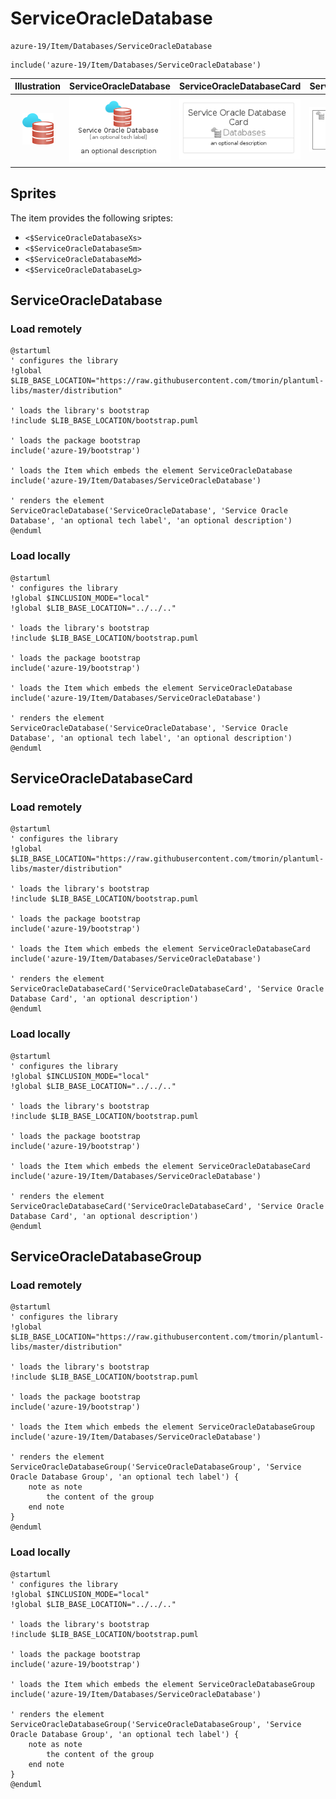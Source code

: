 # ServiceOracleDatabase


```text
azure-19/Item/Databases/ServiceOracleDatabase
```

```text
include('azure-19/Item/Databases/ServiceOracleDatabase')
```



| Illustration | ServiceOracleDatabase | ServiceOracleDatabaseCard | ServiceOracleDatabaseGroup |
| :---: | :---: | :---: | :---: |
| ![illustration for Illustration](../../../azure-19/Item/Databases/ServiceOracleDatabase.png) | ![illustration for ServiceOracleDatabase](../../../azure-19/Item/Databases/ServiceOracleDatabase.Local.png) | ![illustration for ServiceOracleDatabaseCard](../../../azure-19/Item/Databases/ServiceOracleDatabaseCard.Local.png) | ![illustration for ServiceOracleDatabaseGroup](../../../azure-19/Item/Databases/ServiceOracleDatabaseGroup.Local.png) |



## Sprites
The item provides the following sriptes:

- `<$ServiceOracleDatabaseXs>`
- `<$ServiceOracleDatabaseSm>`
- `<$ServiceOracleDatabaseMd>`
- `<$ServiceOracleDatabaseLg>`





## ServiceOracleDatabase

### Load remotely
```plantuml
@startuml
' configures the library
!global $LIB_BASE_LOCATION="https://raw.githubusercontent.com/tmorin/plantuml-libs/master/distribution"

' loads the library's bootstrap
!include $LIB_BASE_LOCATION/bootstrap.puml

' loads the package bootstrap
include('azure-19/bootstrap')

' loads the Item which embeds the element ServiceOracleDatabase
include('azure-19/Item/Databases/ServiceOracleDatabase')

' renders the element
ServiceOracleDatabase('ServiceOracleDatabase', 'Service Oracle Database', 'an optional tech label', 'an optional description')
@enduml
```

### Load locally
```plantuml
@startuml
' configures the library
!global $INCLUSION_MODE="local"
!global $LIB_BASE_LOCATION="../../.."

' loads the library's bootstrap
!include $LIB_BASE_LOCATION/bootstrap.puml

' loads the package bootstrap
include('azure-19/bootstrap')

' loads the Item which embeds the element ServiceOracleDatabase
include('azure-19/Item/Databases/ServiceOracleDatabase')

' renders the element
ServiceOracleDatabase('ServiceOracleDatabase', 'Service Oracle Database', 'an optional tech label', 'an optional description')
@enduml
```

## ServiceOracleDatabaseCard

### Load remotely
```plantuml
@startuml
' configures the library
!global $LIB_BASE_LOCATION="https://raw.githubusercontent.com/tmorin/plantuml-libs/master/distribution"

' loads the library's bootstrap
!include $LIB_BASE_LOCATION/bootstrap.puml

' loads the package bootstrap
include('azure-19/bootstrap')

' loads the Item which embeds the element ServiceOracleDatabaseCard
include('azure-19/Item/Databases/ServiceOracleDatabase')

' renders the element
ServiceOracleDatabaseCard('ServiceOracleDatabaseCard', 'Service Oracle Database Card', 'an optional description')
@enduml
```

### Load locally
```plantuml
@startuml
' configures the library
!global $INCLUSION_MODE="local"
!global $LIB_BASE_LOCATION="../../.."

' loads the library's bootstrap
!include $LIB_BASE_LOCATION/bootstrap.puml

' loads the package bootstrap
include('azure-19/bootstrap')

' loads the Item which embeds the element ServiceOracleDatabaseCard
include('azure-19/Item/Databases/ServiceOracleDatabase')

' renders the element
ServiceOracleDatabaseCard('ServiceOracleDatabaseCard', 'Service Oracle Database Card', 'an optional description')
@enduml
```

## ServiceOracleDatabaseGroup

### Load remotely
```plantuml
@startuml
' configures the library
!global $LIB_BASE_LOCATION="https://raw.githubusercontent.com/tmorin/plantuml-libs/master/distribution"

' loads the library's bootstrap
!include $LIB_BASE_LOCATION/bootstrap.puml

' loads the package bootstrap
include('azure-19/bootstrap')

' loads the Item which embeds the element ServiceOracleDatabaseGroup
include('azure-19/Item/Databases/ServiceOracleDatabase')

' renders the element
ServiceOracleDatabaseGroup('ServiceOracleDatabaseGroup', 'Service Oracle Database Group', 'an optional tech label') {
    note as note
        the content of the group
    end note
}
@enduml
```

### Load locally
```plantuml
@startuml
' configures the library
!global $INCLUSION_MODE="local"
!global $LIB_BASE_LOCATION="../../.."

' loads the library's bootstrap
!include $LIB_BASE_LOCATION/bootstrap.puml

' loads the package bootstrap
include('azure-19/bootstrap')

' loads the Item which embeds the element ServiceOracleDatabaseGroup
include('azure-19/Item/Databases/ServiceOracleDatabase')

' renders the element
ServiceOracleDatabaseGroup('ServiceOracleDatabaseGroup', 'Service Oracle Database Group', 'an optional tech label') {
    note as note
        the content of the group
    end note
}
@enduml
```

